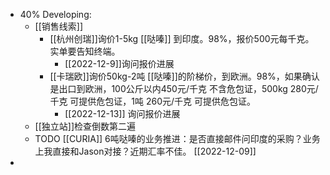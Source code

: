 - 40% Developing:
	- [[销售线索]]
		- [[杭州创瑞]]询价1-5kg [[哒嗪]] 到印度。98%，报价500元每千克。实单要告知终端。
			- [[2022-12-9]]询问报价进展
		- [[卡瑞欧]]询价50kg-2吨 [[哒嗪]]的阶梯价，到欧洲。98%，如果确认是出口到欧洲，100公斤以内450元/千克 不含危包证，500kg 280元/千克 可提供危包证，1吨 260元/千克 可提供危包证。
			- [[2022-12-13]] 询问报价进展
	- [[独立站]]检查倒数第二遍
	- TODO [[CURIA]] 6吨哒嗪的业务推进：是否直接邮件问印度的采购？业务上我直接和Jason对接？近期汇率不佳。 [[2022-12-09]]
-